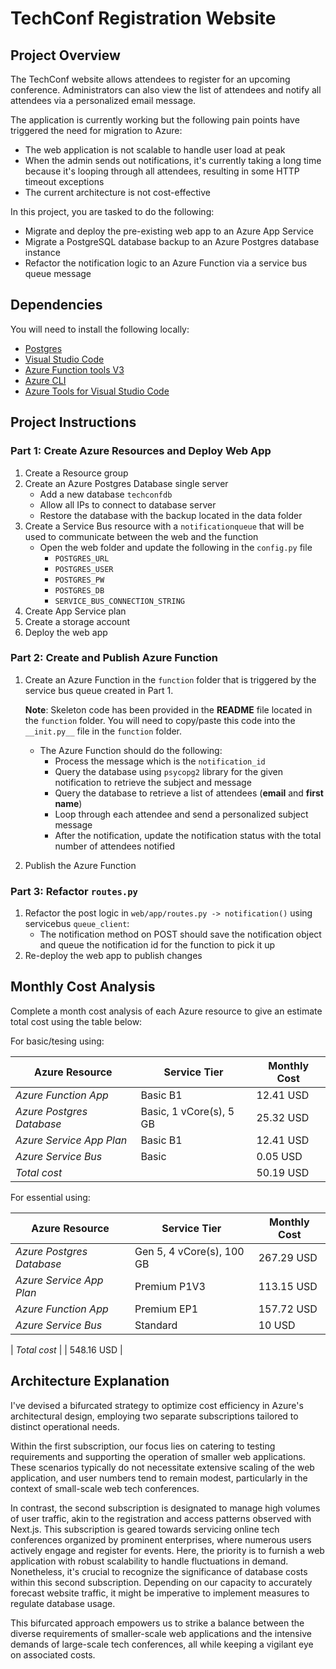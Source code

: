 # TechConf Registration Website

## Project Overview
The TechConf website allows attendees to register for an upcoming conference. Administrators can also view the list of attendees and notify all attendees via a personalized email message.

The application is currently working but the following pain points have triggered the need for migration to Azure:
 - The web application is not scalable to handle user load at peak
 - When the admin sends out notifications, it's currently taking a long time because it's looping through all attendees, resulting in some HTTP timeout exceptions
 - The current architecture is not cost-effective 

In this project, you are tasked to do the following:
- Migrate and deploy the pre-existing web app to an Azure App Service
- Migrate a PostgreSQL database backup to an Azure Postgres database instance
- Refactor the notification logic to an Azure Function via a service bus queue message

## Dependencies

You will need to install the following locally:
- [Postgres](https://www.postgresql.org/download/)
- [Visual Studio Code](https://code.visualstudio.com/download)
- [Azure Function tools V3](https://docs.microsoft.com/en-us/azure/azure-functions/functions-run-local?tabs=windows%2Ccsharp%2Cbash#install-the-azure-functions-core-tools)
- [Azure CLI](https://docs.microsoft.com/en-us/cli/azure/install-azure-cli?view=azure-cli-latest)
- [Azure Tools for Visual Studio Code](https://marketplace.visualstudio.com/items?itemName=ms-vscode.vscode-node-azure-pack)

## Project Instructions

### Part 1: Create Azure Resources and Deploy Web App
1. Create a Resource group
2. Create an Azure Postgres Database single server
   - Add a new database `techconfdb`
   - Allow all IPs to connect to database server
   - Restore the database with the backup located in the data folder
3. Create a Service Bus resource with a `notificationqueue` that will be used to communicate between the web and the function
   - Open the web folder and update the following in the `config.py` file
      - `POSTGRES_URL`
      - `POSTGRES_USER`
      - `POSTGRES_PW`
      - `POSTGRES_DB`
      - `SERVICE_BUS_CONNECTION_STRING`
4. Create App Service plan
5. Create a storage account
6. Deploy the web app

### Part 2: Create and Publish Azure Function
1. Create an Azure Function in the `function` folder that is triggered by the service bus queue created in Part 1.

      **Note**: Skeleton code has been provided in the **README** file located in the `function` folder. You will need to copy/paste this code into the `__init.py__` file in the `function` folder.
      - The Azure Function should do the following:
         - Process the message which is the `notification_id`
         - Query the database using `psycopg2` library for the given notification to retrieve the subject and message
         - Query the database to retrieve a list of attendees (**email** and **first name**)
         - Loop through each attendee and send a personalized subject message
         - After the notification, update the notification status with the total number of attendees notified
2. Publish the Azure Function

### Part 3: Refactor `routes.py`
1. Refactor the post logic in `web/app/routes.py -> notification()` using servicebus `queue_client`:
   - The notification method on POST should save the notification object and queue the notification id for the function to pick it up
2. Re-deploy the web app to publish changes

## Monthly Cost Analysis

Complete a month cost analysis of each Azure resource to give an estimate total cost using the table below:

For basic/tesing using:

| Azure Resource            | Service Tier            | Monthly Cost |
| ------------------------- | ----------------------- | ------------ |
| _Azure Function App_      | Basic B1                | 12.41 USD    |
| _Azure Postgres Database_ | Basic, 1 vCore(s), 5 GB | 25.32 USD    |
| _Azure Service App Plan_   | Basic B1                | 12.41 USD    |
| _Azure Service Bus_       | Basic                   | 0.05 USD     |
| _Total cost_              |                         | 50.19 USD    |

For essential using:

| Azure Resource            | Service Tier              | Monthly Cost |
| ------------------------- | ------------------------- | ------------ |
| _Azure Postgres Database_ | Gen 5, 4 vCore(s), 100 GB | 267.29 USD   |
| _Azure Service App Plan_  | Premium P1V3              | 113.15 USD   |
| _Azure Function App_      | Premium EP1               | 157.72 USD   |
| _Azure Service Bus_       | Standard                  | 10 USD       |

| _Total cost_              |                           | 548.16 USD   |

## Architecture Explanation

I've devised a bifurcated strategy to optimize cost efficiency in Azure's architectural design, employing two separate subscriptions tailored to distinct operational needs.

Within the first subscription, our focus lies on catering to testing requirements and supporting the operation of smaller web applications. These scenarios typically do not necessitate extensive scaling of the web application, and user numbers tend to remain modest, particularly in the context of small-scale web tech conferences.

In contrast, the second subscription is designated to manage high volumes of user traffic, akin to the registration and access patterns observed with Next.js. This subscription is geared towards servicing online tech conferences organized by prominent enterprises, where numerous users actively engage and register for events. Here, the priority is to furnish a web application with robust scalability to handle fluctuations in demand. Nonetheless, it's crucial to recognize the significance of database costs within this second subscription. Depending on our capacity to accurately forecast website traffic, it might be imperative to implement measures to regulate database usage.

This bifurcated approach empowers us to strike a balance between the diverse requirements of smaller-scale web applications and the intensive demands of large-scale tech conferences, all while keeping a vigilant eye on associated costs.

